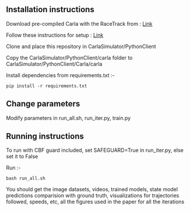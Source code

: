 ## Installation instructions

Download pre-compiled Carla with the RaceTrack from : [Link](https://d18ky98rnyall9.cloudfront.net/3dXfty7_EemFOA6Hm29iNA_de05a1c02eff11e9821ed19f5bd73b7b_CarlaUE4Ubuntu.tar.gz?Expires=1668556800&Signature=W5Sg3DM5OxRluFH-~kt0fMySIRVdQdmRv4iK8RNaTspWYpcBXCLtDT-QFZJNwB-WDH~9BxG44DUIzC7eQfMNhEFmUE7S7n9M0~w5jQG3PQhA9rTIyDL9B0HUHVfaUE8dci8MIYc~wZXUyisEiWpKVmMKRLEEc1vTsgh4ZHwxD74_&Key-Pair-Id=APKAJLTNE6QMUY6HBC5A)

Follow these instructions for setup : [Link](https://d18ky98rnyall9.cloudfront.net/IFfK-Ce8Eem3Cw5hhdQCGg_210f0c4027bc11e9ae95c9d2c8ddb796_CARLA-Setup-Guide-_Ubuntu_.pdf?Expires=1668556800&Signature=bwdhFdbjajiQzIHlj3qEFz-AuUDpsvLkG~bX32A-66-T1AyhhcPESE5CvXebsugWlXESqbOIpbMj4nkzmwiOkXzTU5mwVhrW7ov8qakZpZhxccg1BEHcJ-gX8PasGQrUwbmeqUYvAh-xvxU9v6mP9aE6mgcE~9dLniRksouNT9g_&Key-Pair-Id=APKAJLTNE6QMUY6HBC5A)

Clone and place this repository in CarlaSimulator/PythonClient

Copy the CarlaSimulator/PythonClient/carla folder to CarlaSimulator/PythonClient/Carla/carla

Install dependencies from requirements.txt :-

```
pip install -r requirements.txt
```

## Change parameters

Modify parameters in run_all.sh, run_iter.py, train.py 

## Running instructions

To run with CBF guard included, set SAFEGUARD=True in run_iter.py, else set it to False

Run :-

```
bash run_all.sh
```

You should get the image datasets, videos, trained models, state model predictions comparision with ground truth, visualizations for trajectories followed, speeds, etc, all the figures used in the paper for all the iterations
